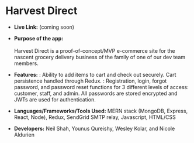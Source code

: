 # Harvest Direct

* **Live Link:**
(coming soon)

* **Purpose of the app:** <br/><br/>
    Harvest Direct is a proof-of-concept/MVP e-commerce site for the nascent grocery delivery business of the family of one of our dev team members.


* **Features:** 
    : Ability to add items to cart and check out securely. Cart persistence handled through Redux.
    : Registration, login, forgot password, and password reset functions for 3 different levels of access: customer, staff, and admin. All passwords are stored encrypted and JWTs are used for authentication.

* **Languages/Frameworks/Tools Used:**
MERN stack (MongoDB, Express, React, Node), Redux, SendGrid SMTP relay, Javascript, HTML/CSS

* **Developers:** 
Neil Shah, Younus Qureishy, Wesley Kolar, and Nicole Aldurien

